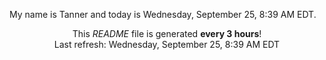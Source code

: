 My name is Tanner and today is Wednesday, September 25, 8:39 AM EDT.

<p align="center">This <i>README</i> file is generated <b>every 3 hours</b>!</br>Last refresh: Wednesday, September 25, 8:39 AM EDT<br /></p>
